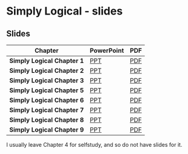 # Simply Logical - slides #
## Slides ##
| **Chapter**                  | **PowerPoint**                 | **PDF**                        |
|------------------------------|--------------------------------|--------------------------------|
| **Simply Logical Chapter 1** | [PPT](SLchapter1.ppt?raw=true) | [PDF](SLchapter1.pdf?raw=true) |
| **Simply Logical Chapter 2** | [PPT](SLchapter2.ppt?raw=true) | [PDF](SLchapter2.pdf?raw=true) |
| **Simply Logical Chapter 3** | [PPT](SLchapter3.ppt?raw=true) | [PDF](SLchapter3.pdf?raw=true) |
| **Simply Logical Chapter 5** | [PPT](SLchapter5.ppt?raw=true) | [PDF](SLchapter5.pdf?raw=true) |
| **Simply Logical Chapter 6** | [PPT](SLchapter6.ppt?raw=true) | [PDF](SLchapter6.pdf?raw=true) |
| **Simply Logical Chapter 7** | [PPT](SLchapter7.ppt?raw=true) | [PDF](SLchapter7.pdf?raw=true) |
| **Simply Logical Chapter 8** | [PPT](SLchapter8.ppt?raw=true) | [PDF](SLchapter8.pdf?raw=true) |
| **Simply Logical Chapter 9** | [PPT](SLchapter9.ppt?raw=true) | [PDF](SLchapter9.pdf?raw=true) |

I usually leave Chapter 4 for selfstudy, and so do not have slides for it.
